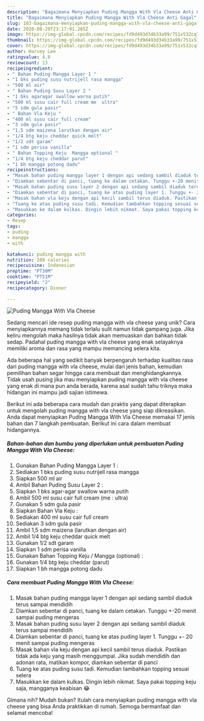 ```yaml
---
description: "Bagaimana Menyiapkan Puding Mangga With Vla Cheese Anti Gagal"
title: "Bagaimana Menyiapkan Puding Mangga With Vla Cheese Anti Gagal"
slug: 103-bagaimana-menyiapkan-puding-mangga-with-vla-cheese-anti-gagal
date: 2020-08-20T23:17:01.265Z
image: https://img-global.cpcdn.com/recipes/fd9d493d34b33a99/751x532cq70/puding-mangga-with-vla-cheese-foto-resep-utama.jpg
thumbnail: https://img-global.cpcdn.com/recipes/fd9d493d34b33a99/751x532cq70/puding-mangga-with-vla-cheese-foto-resep-utama.jpg
cover: https://img-global.cpcdn.com/recipes/fd9d493d34b33a99/751x532cq70/puding-mangga-with-vla-cheese-foto-resep-utama.jpg
author: Harvey Lee
ratingvalue: 4.8
reviewcount: 13
recipeingredient:
- " Bahan Puding Mangga Layer 1 "
- "1 bks puding susu nutrijell rasa mangga"
- "500 ml air"
- " Bahan Puding Susu Layer 2 "
- "1 bks agaragar swallow warna putih"
- "500 ml susu cair full cream me  ultra"
- "5 sdm gula pasir"
- " Bahan Vla Keju "
- "400 ml susu cair full cream"
- "3 sdm gula pasir"
- "1,5 sdm maizena larutkan dengan air"
- "1/4 btg keju cheddar quick melt"
- "1/2 sdt garam"
- "1 sdm perisa vanilla"
- " Bahan Topping Keju  Mangga optional "
- "1/4 btg keju cheddar parut"
- "1 bh mangga potong dadu"
recipeinstructions:
- "Masak bahan puding mangga layer 1 dengan api sedang sambil diaduk terus sampai mendidih"
- "Diamkan sebentar di panci, tuang ke dalam cetakan. Tunggu +-20 menit sampai puding mengeras"
- "Masak bahan puding susu layer 2 dengan api sedang sambil diaduk terus sampai mendidih"
- "Diamkan sebentar di panci, tuang ke atas puding layer 1. Tunggu +- 20 menit sampai puding mengeras"
- "Masak bahan vla keju dengan api kecil sambil terus diaduk. Pastikan tidak ada keju yang masih menggumpal. Jika sudah mendidih dan adonan rata, matikan kompor, diamkan sebentar di panci"
- "Tuang ke atas puding susu tadi. Kemudian tambahkan topping sesuai selera"
- "Masukkan ke dalam kulkas. Dingin lebih nikmat. Saya pakai topping keju saja, mangganya keabisan 😂"
categories:
- Resep
tags:
- puding
- mangga
- with

katakunci: puding mangga with 
nutrition: 209 calories
recipecuisine: Indonesian
preptime: "PT30M"
cooktime: "PT51M"
recipeyield: "2"
recipecategory: Dinner

---
```



![Puding Mangga With Vla Cheese](https://img-global.cpcdn.com/recipes/fd9d493d34b33a99/751x532cq70/puding-mangga-with-vla-cheese-foto-resep-utama.jpg)

Sedang mencari ide resep puding mangga with vla cheese yang unik? Cara menyiapkannya memang tidak terlalu sulit namun tidak gampang juga. Jika keliru mengolah maka hasilnya tidak akan memuaskan dan bahkan tidak sedap. Padahal puding mangga with vla cheese yang enak selayaknya memiliki aroma dan rasa yang mampu memancing selera kita.



Ada beberapa hal yang sedikit banyak berpengaruh terhadap kualitas rasa dari puding mangga with vla cheese, mulai dari jenis bahan, kemudian pemilihan bahan segar hingga cara membuat dan menghidangkannya. Tidak usah pusing jika mau menyiapkan puding mangga with vla cheese yang enak di mana pun anda berada, karena asal sudah tahu triknya maka hidangan ini mampu jadi sajian istimewa.


Berikut ini ada beberapa cara mudah dan praktis yang dapat diterapkan untuk mengolah puding mangga with vla cheese yang siap dikreasikan. Anda dapat menyiapkan Puding Mangga With Vla Cheese memakai 17 jenis bahan dan 7 langkah pembuatan. Berikut ini cara dalam membuat hidangannya.

<!--inarticleads1-->

##### Bahan-bahan dan bumbu yang diperlukan untuk pembuatan Puding Mangga With Vla Cheese:

1. Gunakan  Bahan Puding Mangga Layer 1 :
1. Sediakan 1 bks puding susu nutrijell rasa mangga
1. Siapkan 500 ml air
1. Ambil  Bahan Puding Susu Layer 2 :
1. Siapkan 1 bks agar-agar swallow warna putih
1. Ambil 500 ml susu cair full cream (me : ultra)
1. Gunakan 5 sdm gula pasir
1. Siapkan  Bahan Vla Keju :
1. Sediakan 400 ml susu cair full cream
1. Sediakan 3 sdm gula pasir
1. Ambil 1,5 sdm maizena (larutkan dengan air)
1. Ambil 1/4 btg keju cheddar quick melt
1. Gunakan 1/2 sdt garam
1. Siapkan 1 sdm perisa vanilla
1. Gunakan  Bahan Topping Keju / Mangga (optional) :
1. Gunakan 1/4 btg keju cheddar (parut)
1. Siapkan 1 bh mangga potong dadu




<!--inarticleads2-->

##### Cara membuat Puding Mangga With Vla Cheese:

1. Masak bahan puding mangga layer 1 dengan api sedang sambil diaduk terus sampai mendidih
1. Diamkan sebentar di panci, tuang ke dalam cetakan. Tunggu +-20 menit sampai puding mengeras
1. Masak bahan puding susu layer 2 dengan api sedang sambil diaduk terus sampai mendidih
1. Diamkan sebentar di panci, tuang ke atas puding layer 1. Tunggu +- 20 menit sampai puding mengeras
1. Masak bahan vla keju dengan api kecil sambil terus diaduk. Pastikan tidak ada keju yang masih menggumpal. Jika sudah mendidih dan adonan rata, matikan kompor, diamkan sebentar di panci
1. Tuang ke atas puding susu tadi. Kemudian tambahkan topping sesuai selera
1. Masukkan ke dalam kulkas. Dingin lebih nikmat. Saya pakai topping keju saja, mangganya keabisan 😂




Gimana nih? Mudah bukan? Itulah cara menyiapkan puding mangga with vla cheese yang bisa Anda praktikkan di rumah. Semoga bermanfaat dan selamat mencoba!
